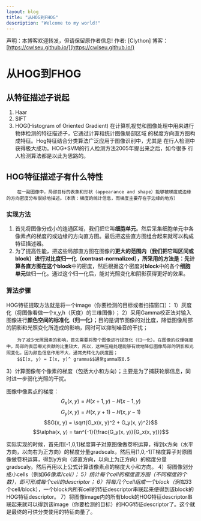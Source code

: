 ```yaml
---
layout: blog
title: "从HOG到FHOG"
description: "Welcome to my world!"
---
```


声明：本博客欢迎转发，但请保留原作者信息! 
作者: [Clython]
博客： [https://cwlseu.github.io/](https://cwlseu.github.io/)


# 从HOG到FHOG

## 从特征描述子说起
1. Haar
2. SIFT
3. HOG(Histogram of Oriented Gradient)
    在计算机视觉和图像处理中用来进行物体检测的特征描述子，它通过计算和统计图像局部区域
的梯度方向直方图构成特征。Hog特征结合分类算法广泛应用于图像识别中，尤其是
在行人检测中获得极大成功。HOG+SVM的行人检测方法2005年提出来之后，如今很多
行人检测算法都是以此为思路的。

## HOG特征描述子有什么特性
  
        在一副图像中，局部目标的表象和形状（appearance and shape）能够被梯度或边缘的方向密度分布很好地描述。（本质：梯度的统计信息，而梯度主要存在于边缘的地方）

### 实现方法
1. 首先将图像分成小的连通区域，我们把它叫**细胞单元**。然后采集细胞单元中各像素点的梯度的或边缘的方向直方图。最后把这些直方图组合起来就可以构成特征描述器。
2. 为了提高性能，把这些局部直方图在图像的**更大的范围内（我们把它叫区间或block）**进行对比度归一化（contrast-normalized），所采用的方法是：先计算各直方图在这个**block**中的密度，然后根据这个密度对**block**中的各个**细胞单元**做归一化。通过这个归一化后，能对光照变化和阴影获得更好的效果。

### 算法步骤
HOG特征提取方法就是将一个image（你要检测的目标或者扫描窗口）：
1）灰度化（将图像看做一个x,y,h（灰度）的三维图像）；
2）采用Gamma校正法对输入图像进行**颜色空间的标准化（归一化）**；目的是调节图像的对比度，降低图像局部的阴影和光照变化所造成的影响，同时可以抑制噪音的干扰；
    
        为了减少光照因素的影响，首先需要将整个图像进行规范化（归一化）。在图像的纹理强度中，局部的表层曝光贡献的比重较大，所以，这种压缩处理能够有效地降低图像局部的阴影和光照变化。因为颜色信息作用不大，通常先转化为灰度图；
        $$I(x, y) = I(x, y)^ gramma$$通常gamma取0.5

3）计算图像每个像素的梯度（包括大小和方向）；主要是为了捕获轮廓信息，同时进一步弱化光照的干扰。

图像中像素点的梯度：
    $$G_x(x, y) = H(x+1, y) - H(x-1, y)$$
    $$G_y(x, y) = H(x, y+1) - H(x, y-1)$$
    $$G(x, y) = \sqrt{G_x(x, y)^2 + G_y(x, y)^2}$$
    $$\alpha(x, y) = tan^{-1}{\frac{G_y(x, y)}{G_x(x, y)}}$$

实际实现的时候，首先用[-1,0,1]梯度算子对原图像做卷积运算，得到x方向（水平方向，以向右为正方向）的梯度分量gradscalx，然后用[1,0,-1]T梯度算子对原图像做卷积运算，得到y方向（竖直方向，以向上为正方向）的梯度分量gradscaly。然后再用以上公式计算该像素点的梯度大小和方向。
4）将图像划分成小cells（例如6*6像素/cell）；
5）统计每个cell的梯度直方图（不同梯度的个数），即可形成每个cell的descriptor；
6）将每几个cell组成一个block（例如3*3个cell/block），一个block内所有cell的特征descriptor串联起来便得到该block的HOG特征descriptor。
7）将图像image内的所有block的HOG特征descriptor串联起来就可以得到该image（你要检测的目标）的HOG特征descriptor了。这个就是最终的可供分类使用的特征向量了。